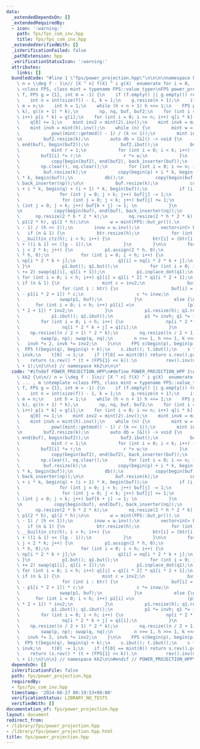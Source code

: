 ```yaml
---
data:
  _extendedDependsOn: []
  _extendedRequiredBy:
  - icon: ':warning:'
    path: fps/fps_com_inv.hpp
    title: fps/fps_com_inv.hpp
  _extendedVerifiedWith: []
  _isVerificationFailed: false
  _pathExtension: hpp
  _verificationStatusIcon: ':warning:'
  attributes:
    links: []
  bundledCode: "#line 1 \"fps/power_projection.hpp\"\n\n\n\nnamespace kk2 {\n\n//\
    \ n = \\deg f - 1\n// [X ^ n] f(X) ^ i g(X)  enumerate for i = 0, ... , m \ntemplate\
    \ <class FPS, class mint = typename FPS::value_type>\nFPS power_projection(FPS\
    \ f, FPS g = {1}, int m = -1) {\n    if (f.empty() || g.empty()) return {};\n\
    \    int n = int(size(f)) - 1, k = 1;\n    g.resize(n + 1);\n    if (m == -1)\
    \ m = n;\n    int h = 1;\n    while (h < n + 1) h <<= 1;\n    FPS p((n + 1) *\
    \ k), q((n + 1) * k),\n        np, nq, buf, buf2;\n    for (int i = 0; i <= n;\
    \ i++) p[i * k] = g[i];\n    for (int i = 0; i <= n; i++) q[i * k] = -f[i];\n\
    \    q[0] += 1;\n    mint inv2 = mint(2).inv();\n    mint invk = mint(k).inv();\n\
    \    mint invh = mint(h).inv();\n    while (n) {\n        mint w = mint(FPS::but_pr()).\n\
    \            pow((mint::getmod() - 1) / (k << 1));\n        mint invw = w.inv();\n\
    \n        buf2.resize(k);\n        auto db = [&]() -> void {\n            copy(begin(buf),\
    \ end(buf), begin(buf2));\n            buf2.ibut();\n            buf2 *= invk;\n\
    \            mint r = 1;\n            for (int i = 0; i < k; i++) {\n        \
    \        buf2[i] *= r;\n                r *= w;\n            }\n            buf2.but();\n\
    \            copy(begin(buf2), end(buf2), back_inserter(buf));\n        };\n\n\
    \        np.clear(), nq.clear();\n        for (int i = 0; i <= n; i++) {\n   \
    \         buf.resize(k);\n            copy(begin(p) + i * k, begin(p) + (i + 1)\
    \ * k, begin(buf));\n            db();\n            copy(begin(buf), end(buf),\
    \ back_inserter(np));\n\n            buf.resize(k);\n            copy(begin(q)\
    \ + i * k, begin(q) + (i + 1) * k, begin(buf));\n            if (i == 0) {\n \
    \               for (int j = 0; j < k; j++) buf[j] -= 1;\n                db();\n\
    \                for (int j = 0; j < k; j++) buf[j] += 1;\n                for\
    \ (int j = 0; j < k; j++) buf[k + j] -= 1; \n            }\n            else db();\n\
    \n            copy(begin(buf), end(buf), back_inserter(nq));\n        }\n\n  \
    \      np.resize(2 * h * 2 * k);\n        nq.resize(2 * h * 2 * k);\n        FPS\
    \ p1(2 * h), q1(2 * h);\n\n        w = mint(FPS::but_pr()).\n            pow((mint::getmod()\
    \ - 1) / (h << 1));\n        invw = w.inv();\n        vector<int> btr;\n     \
    \   if (n & 1) {\n            btr.resize(h);\n            for (int i = 0, lg =\
    \ __builtin_ctz(h); i < h; i++) {\n                btr[i] = (btr[i >> 1] >> 1)\
    \ + ((i & 1) << (lg - 1));\n            }\n        }\n\n        for (int j = 0;\
    \ j < 2 * k; j++) {\n            p1.assign(2 * h, 0);\n            q1.assign(2\
    \ * h, 0);\n            for (int i = 0; i < h; i++) {\n                p1[i] =\
    \ np[i * 2 * k + j];\n                q1[i] = nq[i * 2 * k + j];\n           \
    \ }\n            p1.but(); q1.but();\n            for (int i = 0; i < 2 * h; i\
    \ += 2) swap(q1[i], q1[i + 1]);\n            p1.inplace_dot(q1);\n           \
    \ for (int i = 0; i < h; i++) q1[i] = q1[i * 2] * q1[i * 2 + 1];\n           \
    \ if (n & 1) {\n                mint c = inv2;\n                buf.resize(h);\n\
    \                for (int i : btr) {\n                    buf[i] = (p1[i * 2]\
    \ - p1[i * 2 + 1]) * c;\n                    c *= invw;\n                }\n \
    \               swap(p1, buf);\n            }\n            else {\n          \
    \      for (int i = 0; i < h; i++) p1[i] =\n                    (p1[i * 2] + p1[i\
    \ * 2 + 1]) * inv2;\n            }\n            p1.resize(h); q1.resize(h);\n\
    \            p1.ibut(); q1.ibut();\n            p1 *= invh; q1 *= invh;\n    \
    \        for (int i = 0; i < h; i++) {\n                np[i * 2 * k + j] = p1[i];\n\
    \                nq[i * 2 * k + j] = q1[i];\n            }\n        }\n\n    \
    \    np.resize((n / 2 + 1) * 2 * k);\n        nq.resize((n / 2 + 1) * 2 * k);\n\
    \        swap(p, np); swap(q, nq);\n        n >>= 1, h >>= 1, k <<= 1;\n     \
    \   invh *= 2, invk *= inv2;\n    }\n\n    FPS s(begin(p), begin(p) + k);\n  \
    \  FPS t(begin(q), begin(q) + k);\n    s.ibut(); t.ibut();\n    s *= invk; t *=\
    \ invk;\n    t[0] -= 1;\n    if (f[0] == mint(0)) return s.rev().pre(m + 1);\n\
    \    return (s.rev() * (t + (FPS{1} << k)).\n           rev().inv(m + 1)).pre(m\
    \ + 1);\n}\n\n} // namespace kk2\n\n\n"
  code: "#ifndef POWER_PROJECTION_HPP\n#define POWER_PROJECTION_HPP 1\n\nnamespace\
    \ kk2 {\n\n// n = \\deg f - 1\n// [X ^ n] f(X) ^ i g(X)  enumerate for i = 0,\
    \ ... , m \ntemplate <class FPS, class mint = typename FPS::value_type>\nFPS power_projection(FPS\
    \ f, FPS g = {1}, int m = -1) {\n    if (f.empty() || g.empty()) return {};\n\
    \    int n = int(size(f)) - 1, k = 1;\n    g.resize(n + 1);\n    if (m == -1)\
    \ m = n;\n    int h = 1;\n    while (h < n + 1) h <<= 1;\n    FPS p((n + 1) *\
    \ k), q((n + 1) * k),\n        np, nq, buf, buf2;\n    for (int i = 0; i <= n;\
    \ i++) p[i * k] = g[i];\n    for (int i = 0; i <= n; i++) q[i * k] = -f[i];\n\
    \    q[0] += 1;\n    mint inv2 = mint(2).inv();\n    mint invk = mint(k).inv();\n\
    \    mint invh = mint(h).inv();\n    while (n) {\n        mint w = mint(FPS::but_pr()).\n\
    \            pow((mint::getmod() - 1) / (k << 1));\n        mint invw = w.inv();\n\
    \n        buf2.resize(k);\n        auto db = [&]() -> void {\n            copy(begin(buf),\
    \ end(buf), begin(buf2));\n            buf2.ibut();\n            buf2 *= invk;\n\
    \            mint r = 1;\n            for (int i = 0; i < k; i++) {\n        \
    \        buf2[i] *= r;\n                r *= w;\n            }\n            buf2.but();\n\
    \            copy(begin(buf2), end(buf2), back_inserter(buf));\n        };\n\n\
    \        np.clear(), nq.clear();\n        for (int i = 0; i <= n; i++) {\n   \
    \         buf.resize(k);\n            copy(begin(p) + i * k, begin(p) + (i + 1)\
    \ * k, begin(buf));\n            db();\n            copy(begin(buf), end(buf),\
    \ back_inserter(np));\n\n            buf.resize(k);\n            copy(begin(q)\
    \ + i * k, begin(q) + (i + 1) * k, begin(buf));\n            if (i == 0) {\n \
    \               for (int j = 0; j < k; j++) buf[j] -= 1;\n                db();\n\
    \                for (int j = 0; j < k; j++) buf[j] += 1;\n                for\
    \ (int j = 0; j < k; j++) buf[k + j] -= 1; \n            }\n            else db();\n\
    \n            copy(begin(buf), end(buf), back_inserter(nq));\n        }\n\n  \
    \      np.resize(2 * h * 2 * k);\n        nq.resize(2 * h * 2 * k);\n        FPS\
    \ p1(2 * h), q1(2 * h);\n\n        w = mint(FPS::but_pr()).\n            pow((mint::getmod()\
    \ - 1) / (h << 1));\n        invw = w.inv();\n        vector<int> btr;\n     \
    \   if (n & 1) {\n            btr.resize(h);\n            for (int i = 0, lg =\
    \ __builtin_ctz(h); i < h; i++) {\n                btr[i] = (btr[i >> 1] >> 1)\
    \ + ((i & 1) << (lg - 1));\n            }\n        }\n\n        for (int j = 0;\
    \ j < 2 * k; j++) {\n            p1.assign(2 * h, 0);\n            q1.assign(2\
    \ * h, 0);\n            for (int i = 0; i < h; i++) {\n                p1[i] =\
    \ np[i * 2 * k + j];\n                q1[i] = nq[i * 2 * k + j];\n           \
    \ }\n            p1.but(); q1.but();\n            for (int i = 0; i < 2 * h; i\
    \ += 2) swap(q1[i], q1[i + 1]);\n            p1.inplace_dot(q1);\n           \
    \ for (int i = 0; i < h; i++) q1[i] = q1[i * 2] * q1[i * 2 + 1];\n           \
    \ if (n & 1) {\n                mint c = inv2;\n                buf.resize(h);\n\
    \                for (int i : btr) {\n                    buf[i] = (p1[i * 2]\
    \ - p1[i * 2 + 1]) * c;\n                    c *= invw;\n                }\n \
    \               swap(p1, buf);\n            }\n            else {\n          \
    \      for (int i = 0; i < h; i++) p1[i] =\n                    (p1[i * 2] + p1[i\
    \ * 2 + 1]) * inv2;\n            }\n            p1.resize(h); q1.resize(h);\n\
    \            p1.ibut(); q1.ibut();\n            p1 *= invh; q1 *= invh;\n    \
    \        for (int i = 0; i < h; i++) {\n                np[i * 2 * k + j] = p1[i];\n\
    \                nq[i * 2 * k + j] = q1[i];\n            }\n        }\n\n    \
    \    np.resize((n / 2 + 1) * 2 * k);\n        nq.resize((n / 2 + 1) * 2 * k);\n\
    \        swap(p, np); swap(q, nq);\n        n >>= 1, h >>= 1, k <<= 1;\n     \
    \   invh *= 2, invk *= inv2;\n    }\n\n    FPS s(begin(p), begin(p) + k);\n  \
    \  FPS t(begin(q), begin(q) + k);\n    s.ibut(); t.ibut();\n    s *= invk; t *=\
    \ invk;\n    t[0] -= 1;\n    if (f[0] == mint(0)) return s.rev().pre(m + 1);\n\
    \    return (s.rev() * (t + (FPS{1} << k)).\n           rev().inv(m + 1)).pre(m\
    \ + 1);\n}\n\n} // namespace kk2\n\n#endif // POWER_PROJECTION_HPP\n"
  dependsOn: []
  isVerificationFile: false
  path: fps/power_projection.hpp
  requiredBy:
  - fps/fps_com_inv.hpp
  timestamp: '2024-08-27 00:19:53+09:00'
  verificationStatus: LIBRARY_NO_TESTS
  verifiedWith: []
documentation_of: fps/power_projection.hpp
layout: document
redirect_from:
- /library/fps/power_projection.hpp
- /library/fps/power_projection.hpp.html
title: fps/power_projection.hpp
---
```

